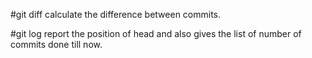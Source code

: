 #git diff calculate the difference between commits.

#git log report the position of head and also gives the list of number of commits done till now.